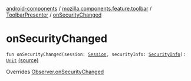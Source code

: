 [android-components](../../index.md) / [mozilla.components.feature.toolbar](../index.md) / [ToolbarPresenter](index.md) / [onSecurityChanged](./on-security-changed.md)

# onSecurityChanged

`fun onSecurityChanged(session: `[`Session`](../../mozilla.components.browser.session/-session/index.md)`, securityInfo: `[`SecurityInfo`](../../mozilla.components.browser.session/-session/-security-info/index.md)`): `[`Unit`](https://kotlinlang.org/api/latest/jvm/stdlib/kotlin/-unit/index.html) [(source)](https://github.com/mozilla-mobile/android-components/blob/master/components/feature/toolbar/src/main/java/mozilla/components/feature/toolbar/ToolbarPresenter.kt#L86)

Overrides [Observer.onSecurityChanged](../../mozilla.components.browser.session/-session/-observer/on-security-changed.md)

